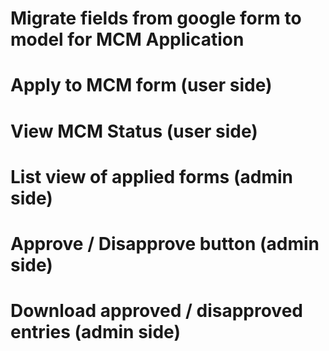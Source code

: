 # Migrate fields from google form to model for MCM Application
# Apply to MCM form (user side)
# View MCM Status (user side)
# List view of applied forms (admin side)
# Approve / Disapprove button (admin side)
# Download approved / disapproved entries (admin side)
